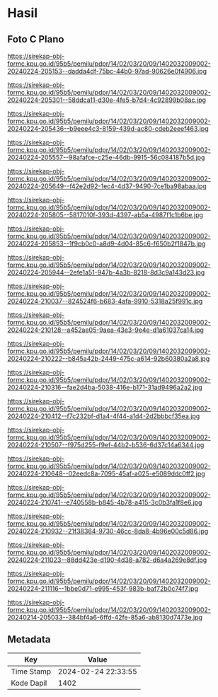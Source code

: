 # Hasil

## Foto C Plano

https://sirekap-obj-formc.kpu.go.id/95b5/pemilu/pdpr/14/02/03/20/09/1402032009002-20240224-205153--dadda4df-75bc-44b0-97ad-90626e0f4906.jpg

https://sirekap-obj-formc.kpu.go.id/95b5/pemilu/pdpr/14/02/03/20/09/1402032009002-20240224-205301--58ddca11-d30e-4fe5-b7d4-4c92899b08ac.jpg

https://sirekap-obj-formc.kpu.go.id/95b5/pemilu/pdpr/14/02/03/20/09/1402032009002-20240224-205436--b9eee4c3-8159-439d-ac80-cdeb2eeef463.jpg

https://sirekap-obj-formc.kpu.go.id/95b5/pemilu/pdpr/14/02/03/20/09/1402032009002-20240224-205557--98afafce-c25e-46db-9915-56c084187b5d.jpg

https://sirekap-obj-formc.kpu.go.id/95b5/pemilu/pdpr/14/02/03/20/09/1402032009002-20240224-205649--f42e2d92-1ec4-4d37-9490-7ce1ba98abaa.jpg

https://sirekap-obj-formc.kpu.go.id/95b5/pemilu/pdpr/14/02/03/20/09/1402032009002-20240224-205805--5817010f-393d-4397-ab5a-4987f1c1b6be.jpg

https://sirekap-obj-formc.kpu.go.id/95b5/pemilu/pdpr/14/02/03/20/09/1402032009002-20240224-205853--1f9cb0c0-a8d9-4d04-85c6-f650b2f1847b.jpg

https://sirekap-obj-formc.kpu.go.id/95b5/pemilu/pdpr/14/02/03/20/09/1402032009002-20240224-205944--2efe1a51-947b-4a3b-8218-8d3c9a143d23.jpg

https://sirekap-obj-formc.kpu.go.id/95b5/pemilu/pdpr/14/02/03/20/09/1402032009002-20240224-210037--824524f6-b683-4afa-9910-5318a25f991c.jpg

https://sirekap-obj-formc.kpu.go.id/95b5/pemilu/pdpr/14/02/03/20/09/1402032009002-20240224-210128--a452ae05-9aea-43e3-9e4e-d1a61037ca14.jpg

https://sirekap-obj-formc.kpu.go.id/95b5/pemilu/pdpr/14/02/03/20/09/1402032009002-20240224-210222--b845a42b-2449-475c-a614-92b60380a2a8.jpg

https://sirekap-obj-formc.kpu.go.id/95b5/pemilu/pdpr/14/02/03/20/09/1402032009002-20240224-210316--fae2d4ba-5038-416e-b171-31ad9496a2a2.jpg

https://sirekap-obj-formc.kpu.go.id/95b5/pemilu/pdpr/14/02/03/20/09/1402032009002-20240224-210412--f7c232bf-d1a4-4f44-a1d4-2d2bbbcf35ea.jpg

https://sirekap-obj-formc.kpu.go.id/95b5/pemilu/pdpr/14/02/03/20/09/1402032009002-20240224-210507--f975d255-f9ef-44b2-b536-6d37c14a6344.jpg

https://sirekap-obj-formc.kpu.go.id/95b5/pemilu/pdpr/14/02/03/20/09/1402032009002-20240224-210648--02eedc8a-7095-45af-a025-e5089ddc0ff2.jpg

https://sirekap-obj-formc.kpu.go.id/95b5/pemilu/pdpr/14/02/03/20/09/1402032009002-20240224-210741--e740558b-b845-4b78-a415-3c0b3fa1f8e6.jpg

https://sirekap-obj-formc.kpu.go.id/95b5/pemilu/pdpr/14/02/03/20/09/1402032009002-20240224-210932--21f38364-9730-46cc-8da8-4b96e00c5d86.jpg

https://sirekap-obj-formc.kpu.go.id/95b5/pemilu/pdpr/14/02/03/20/09/1402032009002-20240224-211023--88dd423e-d190-4d38-a782-d6a4a269e8df.jpg

https://sirekap-obj-formc.kpu.go.id/95b5/pemilu/pdpr/14/02/03/20/09/1402032009002-20240224-211116--1bbe0d71-e995-453f-983b-baf72b0c74f7.jpg

https://sirekap-obj-formc.kpu.go.id/95b5/pemilu/pdpr/14/02/03/20/09/1402032009002-20240214-205033--384bf4a6-6ffd-42fe-85a6-ab8130d7473e.jpg


## Metadata

| Key        | Value               |
| ---------- | ------------------- |
| Time Stamp | 2024-02-24 22:33:55 |
| Kode Dapil | 1402                |



